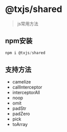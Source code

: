 # @txjs/shared

> js常用方法

## npm安装

```javascript
npm i @txjs/shared
```

## 支持方法

- camelize
- callInterceptor
- interceptorAll
- noop
- omit
- padStr
- padZero
- pick
- toArray